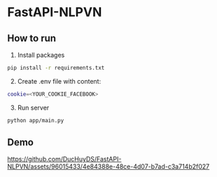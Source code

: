 # FastAPI-NLPVN

## How to run

1.  Install packages
  ```bash
  pip install -r requirements.txt
  ```
2.  Create .env file with content:
   ```bash
   cookie=<YOUR_COOKIE_FACEBOOK>
   ```
3.  Run server
   ```bash
   python app/main.py
   ```
## Demo

https://github.com/DucHuyDS/FastAPI-NLPVN/assets/96015433/4e84388e-48ce-4d07-b7ad-c3a714b2f027

